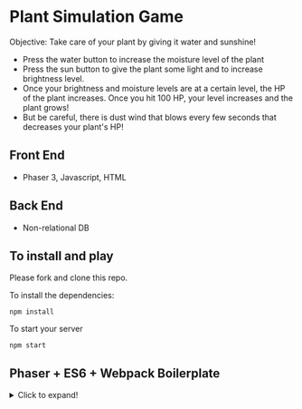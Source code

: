 # Plant Simulation Game

Objective: Take care of your plant by giving it water and sunshine!

- Press the water button to increase the moisture level of the plant
- Press the sun button to give the plant some light and to increase brightness level.
- Once your brightness and moisture levels are at a certain level, the HP of the plant increases. Once you hit 100 HP, your level increases and the plant grows!
- But be careful, there is dust wind that blows every few seconds that decreases your plant's HP!

## Front End

- Phaser 3, Javascript, HTML

## Back End

- Non-relational DB

## To install and play

Please fork and clone this repo.

To install the dependencies:

```
npm install
```

To start your server

```
npm start
```

## Phaser + ES6 + Webpack Boilerplate

<details>
  <summary>Click to expand!</summary>
A bootstrap project to create games with Phaser + ES6 + Webpack.

## Phaser 3 supported in this branch: https://github.com/lean/phaser-es6-webpack/tree/phaser3

## Typescript supported in this branch: https://github.com/lean/phaser-es6-webpack/tree/typescript

## Features

- ESLINT with JavaScript Standard Style configuration
- Next generation of Javascript
- Browsers are automatically updated as you change project files
- Webpack ready
- WebFont Loader
- Multilanguage support
- PWA Support

## Typescript

If you need typescript support checkout the `typescript` branch. Thanks to @MatsMaker

# Setup

You'll need to install a few things before you have a working copy of the project.

## 1. Clone this repo:

Navigate into your workspace directory.
Run:
`git clone https://github.com/lean/phaser-es6-webpack.git`

## 2. Install node.js and npm:

https://nodejs.org/en/

## 3. Install dependencies (optionally you can install [yarn](https://yarnpkg.com/)):

Navigate to the cloned repo's directory.
Run:
`npm install`
or if you chose yarn, just run `yarn`

## 4. Run the development server:

Run:
`npm run dev`
This will run a server so you can run the game in a browser. It will also start a watch process, so you can change the source and the process will recompile and refresh the browser automatically.
To run the game, open your browser and enter http://localhost:3000 into the address bar.

## Build for deployment:

Run:
`npm run deploy`
This will optimize and minimize the compiled bundle.

## Deploy for cordova:

Make sure to uncomment the cordova.js file in the src/index.html and to update config.xml with your informations. (name/description...)
More informations about the cordova configuration:
https://cordova.apache.org/docs/en/latest/config_ref/
There is 3 platforms actually tested and supported :

- browser
- ios
- android
  First run (ios example):

```
npm run cordova
cordova platform add ios
cordova run ios
```

Update (ios example):

```
npm run cordova
cordova platform update ios
cordova run ios
```

This will optimize and minimize the compiled bundle.

## Config:

before you get to work you will surely want to check the config file. You could setup dimensions, webfonts, etc

## Webfonts:

In the config file you can specify which webfonts you want to include. In case you do not want to use webfonts simply leave the array empty

## Credits

Big thanks to these great repos:
https://github.com/belohlavek/phaser-es6-boilerplate
https://github.com/cstuncsik/phaser-es6-demo

## Contributors

https://github.com/RenaudROHLINGER

</details>
